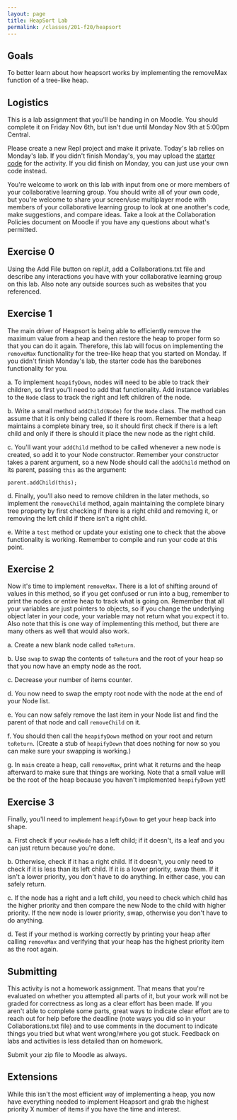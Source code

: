 ```yaml
---
layout: page
title: HeapSort Lab
permalink: /classes/201-f20/heapsort
---
```


## Goals
To better learn about how heapsort works by implementing the removeMax function of a tree-like heap.

## Logistics
This is a lab assignment that you'll be handing in on Moodle. You should complete it on Friday Nov 6th, but isn't due until Monday Nov 9th at 5:00pm Central.

Please create a new Repl project and make it private. Today's lab relies on Monday's lab. If you didn't finish Monday's, you may upload the [starter code](/classes/201-f20/HeapsortStarter.java) for the activity. If you did finish on Monday, you can just use your own code instead.

You're welcome to work on this lab with input from one or more members of your collaborative learning group. You should write all of your own code, but you're welcome to share your screen/use multiplayer mode with members of your collaborative learning group to look at one another's code, make suggestions, and compare ideas. Take a look at the Collaboration Policies document on Moodle if you have any questions about what's permitted.

## Exercise 0
Using the Add File button on repl.it, add a Collaborations.txt file and describe any interactions you have with your collaborative learning group on this lab. Also note any outside sources such as websites that you referenced. 

## Exercise 1
The main driver of Heapsort is being able to efficiently remove the maximum value from a heap and then restore the heap to proper form so that you can do it again. Therefore, this lab will focus on implementing the `removeMax` functionality for the tree-like heap that you started on Monday. If you didn't finish Monday's lab, the starter code has the barebones functionality for you.

a. To implement `heapifyDown`, nodes will need to be able to track their children, so first you'll need to add that functionality. Add instance variables to the `Node` class to track the right and left children of the node.

b. Write a small method `addChild(Node)` for the `Node` class. The method can assume that it is only being called if there is room. Remember that a heap maintains a complete binary tree, so it should first check if there is a left child and only if there is should it place the new node as the right child.

c. You'll want your `addChild` method to be called whenever a new node is created, so add it to your Node constructor. Remember your constructor takes a parent argument, so a new Node should call the `addChild` method on its parent, passing `this` as the argument:

```
parent.addChild(this);
```

d. Finally, you'll also need to remove children in the later methods, so implement the `removeChild` method, again maintaining the complete binary tree property by first checking if there is a right child and removing it, or removing the left child if there isn't a right child.

e. Write a `test` method or update your existing one to check that the above functionality is working. Remember to compile and run your code at this point.

## Exercise 2
Now it's time to implement `removeMax`. There is a lot of shifting around of values in this method, so if you get confused or run into a bug, remember to print the nodes or entire heap to track what is going on. Remember that all your variables are just pointers to objects, so if you change the underlying object later in your code, your variable may not return what you expect it to. Also note that this is one way of implementing this method, but there are many others as well that would also work.

a. Create a new blank node called `toReturn`.

b. Use `swap` to swap the contents of `toReturn` and the root of your heap so that you now have an empty node as the root.

c. Decrease your number of items counter.

d. You now need to swap the empty root node with the node at the end of your Node list. 

e. You can now safely remove the last item in your Node list and find the parent of that node and call `removeChild` on it.

f. You should then call the `heapifyDown` method on your root and return `toReturn`. (Create a stub of `heapifyDown` that does nothing for now so you can make sure your swapping is working.)

g. In `main` create a heap, call `removeMax`, print what it returns and the heap afterward to make sure that things are working. Note that a small value will be the root of the heap because you haven't implemented `heapifyDown` yet!

## Exercise 3
Finally, you'll need to implement `heapifyDown` to get your heap back into shape.

a. First check if your `newNode` has a left child; if it doesn't, its a leaf and you can just return because you're done.

b. Otherwise, check if it has a right child. If it doesn't, you only need to check if it is less than its left child. If it is a lower priority, swap them. If it isn't a lower priority, you don't have to do anything. In either case, you can safely return.

c. If the node has a right and a left child, you need to check which child has the higher priority and then compare the new Node to the child with higher priority. If the new node is lower priority, swap, otherwise you don't have to do anything.

d. Test if your method is working correctly by printing your heap after calling `removeMax` and verifying that your heap has the highest priority item as the root again.

## Submitting
This activity is not a homework assignment. That means that you're evaluated on whether you attempted all parts of it, but your work will not be graded for correctness as long as a clear effort has been made. If you aren't able to complete some parts, great ways to indicate clear effort are to reach out for help before the deadline (note ways you did so in your Collaborations.txt file) and to use comments in the document to indicate things you tried but what went wrong/where you got stuck. Feedback on labs and activities is less detailed than on homework.

Submit your zip file to Moodle as always.

## Extensions
While this isn't the most efficient way of implementing a heap, you now have everything needed to implement Heapsort and grab the highest priority X number of items if you have the time and interest.
